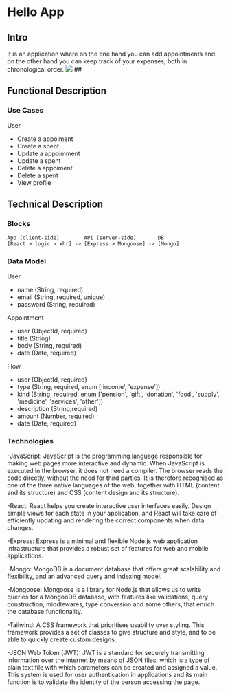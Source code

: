 # Hello App

## Intro

It is an application where on the one hand you can add appointments and on the other hand you can keep track of your expenses, both in chronological order.
![](https://media.giphy.com/media/kLOkqcrdC5mrCE7k7G/giphy.gif) ## 

## Functional Description


### Use Cases

User
- Create a appoiment
- Create a spent
- Update a appoimment
- Update a spent
- Delete a appoiment
- Delete a spent
- View profile


## Technical Description

### Blocks

```
App (client-side)        API (server-side)       DB
[React > logic > xhr] -> [Express > Mongoose] -> [Mongo]
```

### Data Model

User
- name (String, required)
- email (String, required, unique)
- password (String, required)

Appointment
- user (ObjectId, required)
- title (String)
- body (String, required)
- date (Date, required)

Flow
- user (ObjectId, required)
- type (String, required, enum ['income', 'expense'])
- kind (String, required, enum ['pension', 'gift', 'donation', 'food', 'supply', 'medicine', 'services', 'other'])
- description (String,required)
- amount (Number, required)
- date (Date, required)

### Technologies

-JavaScript: JavaScript is the programming language responsible for making web pages more interactive and dynamic. When JavaScript is executed in the browser, it does not need a compiler. The browser reads the code directly, without the need for third parties. It is therefore recognised as one of the three native languages of the web, together with HTML (content and its structure) and CSS (content design and its structure).

-React: React helps you create interactive user interfaces easily. Design simple views for each state in your application, and React will take care of efficiently updating and rendering the correct components when data changes.

-Express: Express is a minimal and flexible Node.js web application infrastructure that provides a robust set of features for web and mobile applications.



-Mongo: MongoDB is a document database that offers great scalability and flexibility, and an advanced query and indexing model.

-Mongoose: Mongoose is a library for Node.js that allows us to write queries for a MongooDB database, with features like validations, query construction, middlewares, type conversion and some others, that enrich the database functionality.

-Tailwind: A CSS framework that prioritises usability over styling. This framework provides a set of classes to give structure and style, and to be able to quickly create custom designs.

-JSON Web Token (JWT): JWT is a standard for securely transmitting information over the internet by means of JSON files, which is a type of plain text file with which parameters can be created and assigned a value. This system is used for user authentication in applications and its main function is to validate the identity of the person accessing the page.



